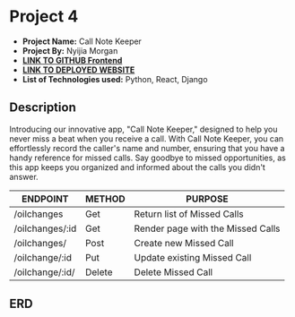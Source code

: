 # Project 4

- **Project Name:** Call Note Keeper
- **Project By:**   Nyijia Morgan
- [**LINK TO GITHUB Frontend**](https://github.com/nmorgan24/project4_frontend)
- [**LINK TO DEPLOYED WEBSITE**](https://project4-backend-u2xo.onrender.com)
- **List of Technologies used:** Python, React, Django

## Description

Introducing our innovative app, "Call Note Keeper," designed to help you never miss a beat when you receive a call. With Call Note Keeper, you can effortlessly record the caller's name and number, ensuring that you have a handy reference for missed calls. Say goodbye to missed opportunities, as this app keeps you organized and informed about the calls you didn't answer.

| ENDPOINT | METHOD | PURPOSE |
|----------|--------|---------|
|/oilchanges | Get | Return list of Missed Calls |
|/oilchanges/:id | Get | Render page with the Missed Calls|
|/oilchanges/ | Post | Create new Missed Call |
|/oilchange/:id | Put | Update existing Missed Call |
|/oilchange/:id/ | Delete | Delete Missed Call |

## ERD




